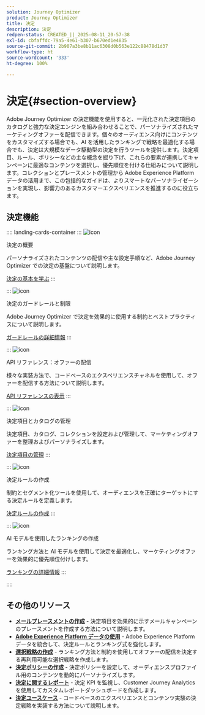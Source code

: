 ```yaml
---
solution: Journey Optimizer
product: Journey Optimizer
title: 決定
description: 決定
redpen-status: CREATED_||_2025-08-11_20-57-38
exl-id: cbfaffdc-79a5-4e61-b307-b670ed1e4835
source-git-commit: 2b907a3be8b11ac6308d0b563e122c88478d1d37
workflow-type: ht
source-wordcount: '333'
ht-degree: 100%

---
```


# 決定{#section-overview}

Adobe Journey Optimizer の決定機能を使用すると、一元化された決定項目のカタログと強力な決定エンジンを組み合わせることで、パーソナライズされたマーケティングオファーを配信できます。個々のオーディエンス向けにコンテンツをカスタマイズする場合でも、AI を活用したランキングで戦略を最適化する場合でも、決定は大規模なデータ駆動型の決定を行うツールを提供します。決定項目、ルール、ポリシーなどの主な概念を掘り下げ、これらの要素が連携してキャンペーンに最適なコンテンツを選択し、優先順位を付ける仕組みについて説明します。コレクションとプレースメントの管理から Adobe Experience Platform データの活用まで、この包括的なガイドは、よりスマートなパーソナライゼーションを実現し、影響力のあるカスタマーエクスペリエンスを推進するのに役立ちます。

## 決定機能

:::: landing-cards-container
:::
![icon](https://cdn.experienceleague.adobe.com/icons/circle-play.svg?lang=ja)

決定の概要

パーソナライズされたコンテンツの配信や主な設定手順など、Adobe Journey Optimizer での決定の基盤について説明します。

[決定の基本を学ぶ](../using/experience-decisioning/gs-experience-decisioning.md)
:::

:::
![icon](https://cdn.experienceleague.adobe.com/icons/shield-halved.svg)

決定のガードレールと制限

Adobe Journey Optimizer で決定を効果的に使用する制約とベストプラクティスについて説明します。

[ガードレールの詳細情報](../using/experience-decisioning/decisioning-guardrails.md)
:::

:::
![icon](https://cdn.experienceleague.adobe.com/icons/code-branch.svg)

API リファレンス：オファーの配信

様々な実装方法で、コードベースのエクスペリエンスチャネルを使用して、オファーを配信する方法について説明します。

[API リファレンスの表示](experience-decisioning-api-reference-landing-page.md)
:::

:::
![icon](https://cdn.experienceleague.adobe.com/icons/list-check.svg)

決定項目とカタログの管理

決定項目、カタログ、コレクションを設定および管理して、マーケティングオファーを整理およびパーソナライズします。

[決定項目の管理](manage-decision-items-landing-page.md)
:::

:::
![icon](https://cdn.experienceleague.adobe.com/icons/bullseye.svg)

決定ルールの作成

制約とセグメント化ツールを使用して、オーディエンスを正確にターゲットにする決定ルールを定義します。

[決定ルールの作成](../using/experience-decisioning/rules.md)
:::

:::
![icon](https://cdn.experienceleague.adobe.com/icons/gear.svg)

AI モデルを使用したランキングの作成

ランキング方法と AI モデルを使用して決定を最適化し、マーケティングオファーを効果的に優先順位付けします。

[ランキングの詳細情報](experience-decisioning-rankings-landing-page.md)
:::

::::


## その他のリソース

- **[メールプレースメントの作成](../using/experience-decisioning/placements.md)** - 決定項目を効果的に示すメールキャンペーンのプレースメントを作成する方法について説明します。
- **[Adobe Experience Platform データの使用](aep-data-landing-page.md)** - Adobe Experience Platform データを統合して、決定ルールとランキング式を強化します。
- **[選択戦略の作成](../using/experience-decisioning/selection-strategies.md)** - ランキング方法と制約を使用してオファーの配信を決定する再利用可能な選択戦略を作成します。
- **[決定ポリシーの作成](../using/experience-decisioning/create-decision.md)** - 決定ポリシーを設定して、オーディエンスプロファイル用のコンテンツを動的にパーソナライズします。
- **[決定に関するレポート](../using/experience-decisioning/cja-reporting.md)** - 決定 KPI を監視し、Customer Journey Analytics を使用してカスタムレポートダッシュボードを作成します。
- **[決定ユースケース](../using/experience-decisioning/experience-decisioning-uc.md)** - コードベースのエクスペリエンスとコンテンツ実験の決定戦略を実装する方法について説明します。
